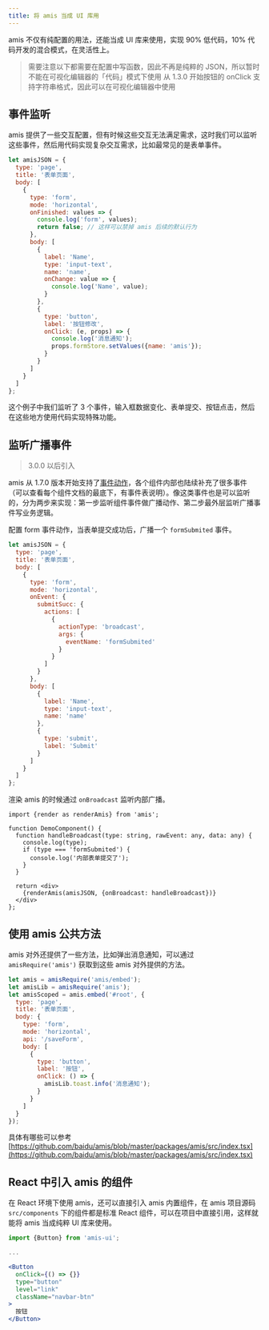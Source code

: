 ```yaml
---
title: 将 amis 当成 UI 库用
---
```


amis 不仅有纯配置的用法，还能当成 UI 库来使用，实现 90% 低代码，10% 代码开发的混合模式，在灵活性上。

> 需要注意以下都需要在配置中写函数，因此不再是纯粹的 JSON，所以暂时不能在可视化编辑器的「代码」模式下使用
> 从 1.3.0 开始按钮的 onClick 支持字符串格式，因此可以在可视化编辑器中使用

## 事件监听

amis 提供了一些交互配置，但有时候这些交互无法满足需求，这时我们可以监听这些事件，然后用代码实现复杂交互需求，比如最常见的是表单事件。

```javascript
let amisJSON = {
  type: 'page',
  title: '表单页面',
  body: [
    {
      type: 'form',
      mode: 'horizontal',
      onFinished: values => {
        console.log('form', values);
        return false; // 这样可以禁掉 amis 后续的默认行为
      },
      body: [
        {
          label: 'Name',
          type: 'input-text',
          name: 'name',
          onChange: value => {
            console.log('Name', value);
          }
        },
        {
          type: 'button',
          label: '按钮修改',
          onClick: (e, props) => {
            console.log('消息通知');
            props.formStore.setValues({name: 'amis'});
          }
        }
      ]
    }
  ]
};
```

这个例子中我们监听了 3 个事件，输入框数据变化、表单提交、按钮点击，然后在这些地方使用代码实现特殊功能。

## 监听广播事件

> 3.0.0 以后引入

amis 从 1.7.0 版本开始支持了[事件动作](../concepts/event-action)，各个组件内部也陆续补充了很多事件（可以查看每个组件文档的最底下，有事件表说明）。像这类事件也是可以监听的，分为两步来实现：第一步监听组件事件做广播动作、第二步最外层监听广播事件写业务逻辑。

配置 form 事件动作，当表单提交成功后，广播一个 `formSubmited` 事件。

```js
let amisJSON = {
  type: 'page',
  title: '表单页面',
  body: [
    {
      type: 'form',
      mode: 'horizontal',
      onEvent: {
        submitSucc: {
          actions: [
            {
              actionType: 'broadcast',
              args: {
                eventName: 'formSubmited'
              }
            }
          ]
        }
      },
      body: [
        {
          label: 'Name',
          type: 'input-text',
          name: 'name'
        },
        {
          type: 'submit',
          label: 'Submit'
        }
      ]
    }
  ]
};
```

渲染 amis 的时候通过 `onBroadcast` 监听内部广播。

```tsx
import {render as renderAmis} from 'amis';

function DemoComponent() {
  function handleBroadcast(type: string, rawEvent: any, data: any) {
    console.log(type);
    if (type === 'formSubmited') {
      console.log('内部表单提交了');
    }
  }

  return <div>
    {renderAmis(amisJSON, {onBroadcast: handleBroadcast})}
  </div>
};
```

## 使用 amis 公共方法

amis 对外还提供了一些方法，比如弹出消息通知，可以通过 `amisRequire('amis')` 获取到这些 amis 对外提供的方法。

```javascript
let amis = amisRequire('amis/embed');
let amisLib = amisRequire('amis');
let amisScoped = amis.embed('#root', {
  type: 'page',
  title: '表单页面',
  body: {
    type: 'form',
    mode: 'horizontal',
    api: '/saveForm',
    body: [
      {
        type: 'button',
        label: '按钮',
        onClick: () => {
          amisLib.toast.info('消息通知');
        }
      }
    ]
  }
});
```

具体有哪些可以参考 [https://github.com/baidu/amis/blob/master/packages/amis/src/index.tsx](https://github.com/baidu/amis/blob/master/packages/amis/src/index.tsx)

## React 中引入 amis 的组件

在 React 环境下使用 amis，还可以直接引入 amis 内置组件，在 amis 项目源码 `src/components` 下的组件都是标准 React 组件，可以在项目中直接引用，这样就能将 amis 当成纯粹 UI 库来使用。

```jsx
import {Button} from 'amis-ui';

...

<Button
  onClick={() => {}}
  type="button"
  level="link"
  className="navbar-btn"
>
  按钮
</Button>
```
